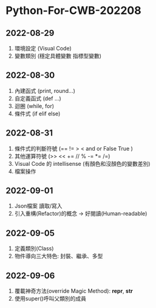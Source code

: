 # Python-For-CWB-202208
## 2022-08-29 
1. 環境設定 (Visual Code)
2. 變數類別 (穩定具體變數 指標型變數)
## 2022-08-30
1. 內建函式 (print, round...)
2. 自定義函式 (def ...)
3. 迴圈 (while, for)
4. 條件式 (if elif else)
## 2022-08-31 
1. 條件式的判斷符號 (== != > < and or False True )
2. 其他運算符號 (>> << += // % -= *= /=)
3. Visual Code 的 intellisense (有顏色和沒顏色的變數差別)
4. 檔案操作
## 2022-09-01
1. Json檔案 讀取/寫入
2. 引入重構(Refactor)的概念 -> 好閱讀(Human-readable)
## 2022-09-05
1. 定義類別(Class)
2. 物件導向三大特色: 封裝、繼承、多型
## 2022-09-06
1. 覆載神奇方法(override Magic Method): __repr__, __str__
2. 使用super()呼叫父類別的成員
